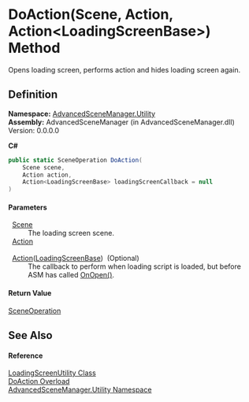 # DoAction(Scene, Action, Action&lt;LoadingScreenBase&gt;) Method


Opens loading screen, performs action and hides loading screen again.



## Definition
**Namespace:** <a href="N_AdvancedSceneManager_Utility.md">AdvancedSceneManager.Utility</a>  
**Assembly:** AdvancedSceneManager (in AdvancedSceneManager.dll) Version: 0.0.0.0

**C#**
``` C#
public static SceneOperation DoAction(
	Scene scene,
	Action action,
	Action<LoadingScreenBase> loadingScreenCallback = null
)
```



#### Parameters
<dl><dt>  <a href="T_AdvancedSceneManager_Models_Scene.md">Scene</a></dt><dd>The loading screen scene.</dd><dt>  <a href="https://learn.microsoft.com/dotnet/api/system.action" target="_blank" rel="noopener noreferrer">Action</a></dt><dd> </dd><dt>  <a href="https://learn.microsoft.com/dotnet/api/system.action-1" target="_blank" rel="noopener noreferrer">Action</a>(<a href="T_AdvancedSceneManager_Loading_LoadingScreenBase.md">LoadingScreenBase</a>)  (Optional)</dt><dd>The callback to perform when loading script is loaded, but before ASM has called <a href="M_AdvancedSceneManager_Loading_LoadingScreenBase_OnOpen.md">OnOpen()</a>.</dd></dl>

#### Return Value
<a href="T_AdvancedSceneManager_Core_SceneOperation.md">SceneOperation</a>

## See Also


#### Reference
<a href="T_AdvancedSceneManager_Utility_LoadingScreenUtility.md">LoadingScreenUtility Class</a>  
<a href="Overload_AdvancedSceneManager_Utility_LoadingScreenUtility_DoAction.md">DoAction Overload</a>  
<a href="N_AdvancedSceneManager_Utility.md">AdvancedSceneManager.Utility Namespace</a>  
